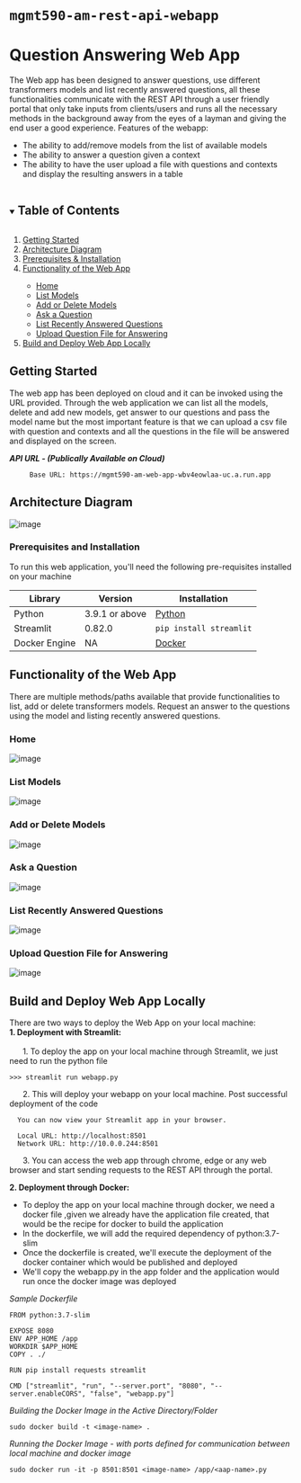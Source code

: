 
# ```mgmt590-am-rest-api-webapp``` 
# Question Answering Web App
The Web app has been designed to answer questions, use different transformers models and list recently answered questions, all these functionalities communicate with the REST API through a user friendly portal that only take inputs from clients/users and runs all the necessary methods in the background away from the eyes of a layman and giving the end user a good experience. Features of the webapp:

- The ability to add/remove models from the list of available models
- The ability to answer a question given a context
- The ability to have the user upload a file with questions and contexts and display the resulting answers in a table

<!-- TABLE OF CONTENTS -->
<details open="open">
  <summary><h2 style="display: inline-block">Table of Contents</h2></summary>
  <ol>
    <li>
      <a href="#getting-started">Getting Started</a>
    </li>
    <li> <a href ="#architecture-diagram"> Architecture Diagram </a></li>
    <li><a href="#prerequisites-and-installation">Prerequisites & Installation</a></li>  
    <li> <a href ="#functionality-of-the-web-app"> Functionality of the Web App </a></li>
    <ul> 
      <li> <a href="#home"> Home </a></li>
      <li> <a href="#list-models"> List Models </a></li>
      <li> <a href="#add-or-delete-models"> Add or Delete Models </a></li>
      <li> <a href="#ask-a-question"> Ask a Question </a></li>
      <li> <a href="#list-recently-answered-questions"> List Recently Answered Questions </a></li>
       <li> <a href="#upload-question-file-for-answering"> Upload Question File for Answering </a></li>
    </ul>
    <li><a href=#build-and-deploy-web-app-locally> Build and Deploy Web App Locally </a> </li>
  </ol>
</details>


## Getting Started
The web app has been deployed on cloud and it can be invoked using the URL provided. Through the web application we can list all the models, delete and add new models, get answer to our questions and pass the model name but the most important feature is that we can upload a csv file with question and contexts and all the questions in the file will be answered and displayed on the screen.

_**API URL - (Publically Available on Cloud)**_
 ```
      Base URL: https://mgmt590-am-web-app-wbv4eowlaa-uc.a.run.app
 ```

## Architecture Diagram
![image](https://user-images.githubusercontent.com/69768815/120727045-867f3c00-c4a7-11eb-8feb-d2e7020f76a8.png)


### Prerequisites and Installation
To run this web application, you'll need the following pre-requisites installed on your machine

| Library      | Version | Installation |
| ----------- | ----------- | --------- |
| Python | 3.9.1 or above  | <a href="https://www.python.org/downloads/"> Python </a> |
| Streamlit | 0.82.0 | `pip install streamlit`|
| Docker Engine | NA | <a href="https://docs.docker.com/engine/"> Docker </a>|


## Functionality of the Web App
There are multiple methods/paths available that provide functionalities to list, add or delete transformers models. Request an answer to the questions
using the model and listing recently answered questions.

### Home
![image](https://user-images.githubusercontent.com/69768815/120727649-14a7f200-c4a9-11eb-84d3-96782994df6d.png)

### List Models
![image](https://user-images.githubusercontent.com/69768815/120728102-2b027d80-c4aa-11eb-89e2-7a7c546c6b82.png)

### Add or Delete Models
![image](https://user-images.githubusercontent.com/69768815/120728187-5e450c80-c4aa-11eb-8a39-4e0d8c480171.png)

### Ask a Question
![image](https://user-images.githubusercontent.com/69768815/120728569-40c47280-c4ab-11eb-941d-9682314ad775.png)

### List Recently Answered Questions
![image](https://user-images.githubusercontent.com/69768815/120728636-5cc81400-c4ab-11eb-9ce8-a96e8e40dbb9.png)

### Upload Question File for Answering
![image](https://user-images.githubusercontent.com/69768815/120728681-70737a80-c4ab-11eb-8284-bdca1f255dbe.png)


## Build and Deploy Web App Locally
There are two ways to deploy the Web App on your local machine:
</br>
<b> 1. Deployment with Streamlit: </b>
</br>
</br>
&nbsp;&nbsp;&nbsp;&nbsp;&nbsp;&nbsp;1. To deploy the app on your local machine through Streamlit, we just need to run the python file

``` 
>>> streamlit run webapp.py 
```
&nbsp;&nbsp;&nbsp;&nbsp;&nbsp;&nbsp;2. This will deploy your webapp on your local machine. Post successful deployment of the code
```
  You can now view your Streamlit app in your browser.

  Local URL: http://localhost:8501
  Network URL: http://10.0.0.244:8501

```
&nbsp;&nbsp;&nbsp;&nbsp;&nbsp;&nbsp;3. You can access the web app through chrome, edge or any web browser and start sending requests to the REST API through the portal.

<b> 2. Deployment through Docker: </b>

- To deploy the app on your local machine through docker, we need a docker file ,given we already have the application file created, that would be the recipe for docker to build the application
- In the dockerfile, we will add the required dependency of python:3.7-slim
- Once the dockerfile is created, we'll execute the deployment of the docker container which would be published and deployed
- We'll copy the webapp.py in the app folder and the application would run once the docker image was deployed

*Sample Dockerfile*
````
FROM python:3.7-slim

EXPOSE 8080
ENV APP_HOME /app
WORKDIR $APP_HOME
COPY . ./

RUN pip install requests streamlit

CMD ["streamlit", "run", "--server.port", "8080", "--server.enableCORS", "false", "webapp.py"]
````
*Building the Docker Image in the Active Directory/Folder*
```
sudo docker build -t <image-name> . 
```

*Running the Docker Image - with ports defined for communication between local machine and docker image* 
```
sudo docker run -it -p 8501:8501 <image-name> /app/<aap-name>.py
```
